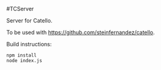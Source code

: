 #TCServer

Server for Catello. 

To be used with https://github.com/steinfernandez/catello. 

Build instructions:

```
npm install
node index.js
```